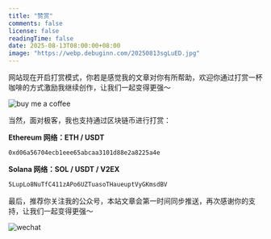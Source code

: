 ```yaml
---
title: "赞赏"
comments: false
license: false
readingTime: false
date: 2025-08-13T08:00:00+08:00
image: "https://webp.debuginn.com/20250813sgLuED.jpg"
---
```


网站现在开启打赏模式，你若是感觉我的文章对你有所帮助，欢迎你通过打赏一杯咖啡的方式激励我继续创作，让我们一起变得更强～

![buy me a coffee](https://webp.debuginn.com/20250807C6FEAA.png)

当然，面对极客，我也支持通过区块链币进行打赏：

**Ethereum 网络：ETH / USDT**

```bash
0xd06a56704ecb1eee65abcaa3101d88e2a8225a4e
```

**Solana 网络：SOL / USDT / V2EX**

```bash
5LupLo8NuTfC411zAPo6UZTuasoTHaueuptVyGKmsdBV
```

最后，推荐你关注我的公众号，本站文章会第一时间同步推送，再次感谢你的支持，让我们一起变得更强～

![wechat](https://webp.debuginn.com/202302202248422.png)